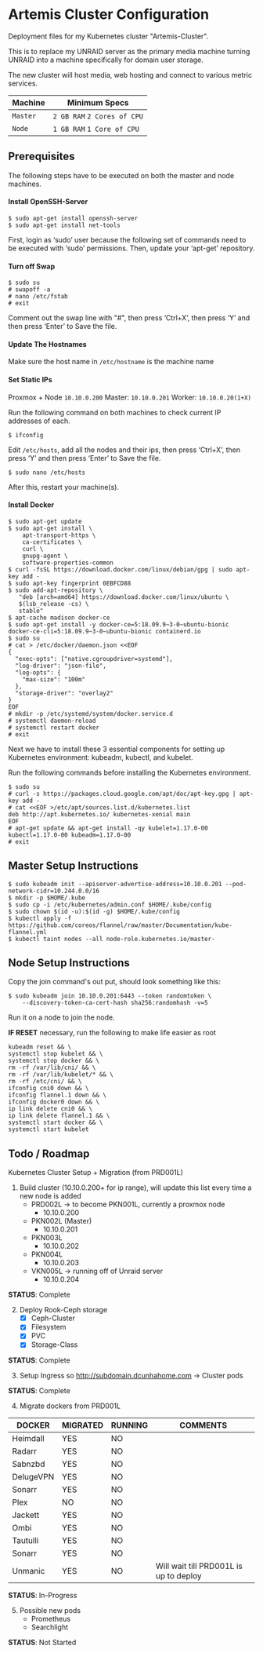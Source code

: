 

# Artemis Cluster Configuration
Deployment files for my Kubernetes cluster "Artemis-Cluster".

This is to replace my UNRAID server as the primary media machine turning UNRAID into a machine specifically for domain user storage.

The new cluster will host media, web hosting and connect to various metric services.

|Machine|Minimum Specs|
|--|--|
|`Master`| `2 GB RAM` `2 Cores of CPU`
|`Node`| `1 GB RAM` `1 Core of CPU`

## Prerequisites

The following steps have to be executed on both the master and node machines.

#### Install OpenSSH-Server
    $ sudo apt-get install openssh-server
    $ sudo apt-get install net-tools

First, login as ‘sudo’ user because the following set of commands need to be executed with ‘sudo’ permissions. Then, update your ‘apt-get’ repository.

#### Turn off Swap
    $ sudo su
    # swapoff -a
    # nano /etc/fstab
    # exit

Comment out the swap line with "#", then press ‘Ctrl+X’, then press ‘Y’ and then press ‘Enter’ to Save the file.

#### Update The Hostnames

Make sure the host name in `/etc/hostname` is the machine name

#### Set Static IPs

Proxmox + Node `10.10.0.200`
Master:  `10.10.0.201`
Worker: `10.10.0.20(1+X)`

Run the following command on both machines to check current IP addresses of each.

    $ ifconfig

 Edit `/etc/hosts`, add all the nodes and their ips, then press ‘Ctrl+X’, then press ‘Y’ and then press ‘Enter’ to Save the file.

    $ sudo nano /etc/hosts

After this, restart your machine(s).

#### Install Docker
    $ sudo apt-get update
    $ sudo apt-get install \
        apt-transport-https \
        ca-certificates \
        curl \
        gnupg-agent \
        software-properties-common
    $ curl -fsSL https://download.docker.com/linux/debian/gpg | sudo apt-key add -
    $ sudo apt-key fingerprint 0EBFCD88
    $ sudo add-apt-repository \
       "deb [arch=amd64] https://download.docker.com/linux/ubuntu \
       $(lsb_release -cs) \
       stable"
    $ apt-cache madison docker-ce
    $ sudo apt-get install -y docker-ce=5:18.09.9~3-0~ubuntu-bionic docker-ce-cli=5:18.09.9~3-0~ubuntu-bionic containerd.io
    $ sudo su
    # cat > /etc/docker/daemon.json <<EOF
    {
      "exec-opts": ["native.cgroupdriver=systemd"],
      "log-driver": "json-file",
      "log-opts": {
        "max-size": "100m"
      },
      "storage-driver": "overlay2"
    }
    EOF
    # mkdir -p /etc/systemd/system/docker.service.d
    # systemctl daemon-reload
    # systemctl restart docker
    # exit

Next we have to install these 3 essential components for setting up Kubernetes environment: kubeadm, kubectl, and kubelet.

Run the following commands before installing the Kubernetes environment.

    $ sudo su
    # curl -s https://packages.cloud.google.com/apt/doc/apt-key.gpg | apt-key add -
    # cat <<EOF >/etc/apt/sources.list.d/kubernetes.list
    deb http://apt.kubernetes.io/ kubernetes-xenial main
    EOF
    # apt-get update && apt-get install -qy kubelet=1.17.0-00 kubectl=1.17.0-00 kubeadm=1.17.0-00
    # exit

## Master Setup Instructions

    $ sudo kubeadm init --apiserver-advertise-address=10.10.0.201 --pod-network-cidr=10.244.0.0/16
    $ mkdir -p $HOME/.kube
    $ sudo cp -i /etc/kubernetes/admin.conf $HOME/.kube/config
    $ sudo chown $(id -u):$(id -g) $HOME/.kube/config
    $ kubectl apply -f https://github.com/coreos/flannel/raw/master/Documentation/kube-flannel.yml
    $ kubectl taint nodes --all node-role.kubernetes.io/master-

## Node Setup Instructions

Copy the join command's out put, should look something like this:

    $ sudo kubeadm join 10.10.0.201:6443 --token randomtoken \
        --discovery-token-ca-cert-hash sha256:randomhash -v=5

Run it on a node to join the node.

**IF RESET** necessary, run the following to make life easier as root


    kubeadm reset && \
    systemctl stop kubelet && \
    systemctl stop docker && \
    rm -rf /var/lib/cni/ && \
    rm -rf /var/lib/kubelet/* && \
    rm -rf /etc/cni/ && \
    ifconfig cni0 down && \
    ifconfig flannel.1 down && \
    ifconfig docker0 down && \
    ip link delete cni0 && \
    ip link delete flannel.1 && \
    systemctl start docker && \
    systemctl start kubelet






## Todo / Roadmap

Kubernetes Cluster Setup + Migration (from PRD001L)

1. Build cluster (10.10.0.200+ for ip range), will update this list every time a new node is added
    - PRD002L -> to become PKN001L, currently a proxmox node
      -  10.10.0.200
    - PKN002L (Master)
	    - 10.10.0.201
    - PKN003L
	    - 10.10.0.202
    - PKN004L
	    - 10.10.0.203
    - VKN005L -> running off of Unraid server
	    - 10.10.0.204

**STATUS**: Complete

2. Deploy Rook-Ceph storage
    - [x] Ceph-Cluster
    - [x] Filesystem
    - [x] PVC
    - [x] Storage-Class

**STATUS**: Complete

3. Setup Ingress so http://subdomain.dcunhahome.com -> Cluster pods

**STATUS**: Complete

4. Migrate dockers from PRD001L

|DOCKER|MIGRATED|RUNNING|COMMENTS
|--|--|--|--|
|Heimdall|YES|NO|
|Radarr|YES|NO|
|Sabnzbd|YES|NO|
|DelugeVPN|YES|NO|
|Sonarr|YES|NO|
|Plex|NO|NO|
|Jackett|YES|NO|
|Ombi|YES|NO|
|Tautulli|YES|NO|
|Sonarr|YES|NO|
|Unmanic|YES|NO|Will wait till PRD001L is up to deploy|

  **STATUS**: In-Progress

5. Possible new pods
    - Prometheus
    - Searchlight


  **STATUS**: Not Started
